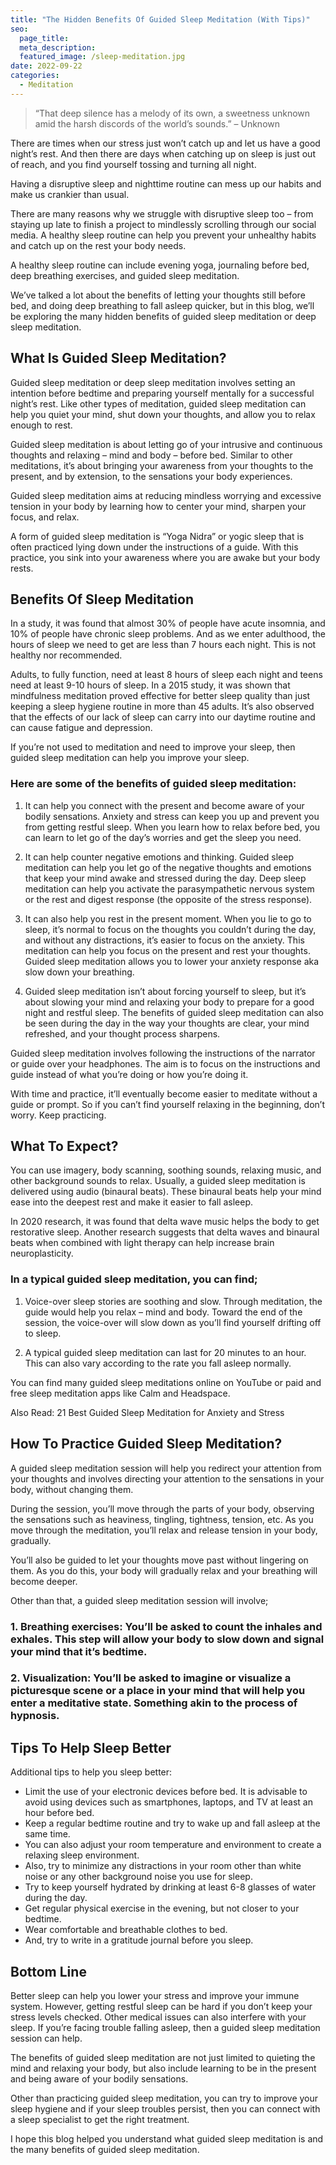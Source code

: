 ```yaml
---
title: "The Hidden Benefits Of Guided Sleep Meditation (With Tips)"
seo:
  page_title:
  meta_description:
  featured_image: /sleep-meditation.jpg
date: 2022-09-22
categories:
  - Meditation
---
```


> “That deep silence has a melody of its own, a sweetness unknown amid the harsh discords of the world’s sounds.” – Unknown

There are times when our stress just won’t catch up and let us have a good night’s rest. And then there are days when catching up on sleep is just out of reach, and you find yourself tossing and turning all night.

Having a disruptive sleep and nighttime routine can mess up our habits and make us crankier than usual.

There are many reasons why we struggle with disruptive sleep too – from staying up late to finish a project to mindlessly scrolling through our social media. A healthy sleep routine can help you prevent your unhealthy habits and catch up on the rest your body needs.

A healthy sleep routine can include evening yoga, journaling before bed, deep breathing exercises, and guided sleep meditation.

We’ve talked a lot about the benefits of letting your thoughts still before bed, and doing deep breathing to fall asleep quicker, but in this blog, we’ll be exploring the many hidden benefits of guided sleep meditation or deep sleep meditation.

## What Is Guided Sleep Meditation?

Guided sleep meditation or deep sleep meditation involves setting an intention before bedtime and preparing yourself mentally for a successful night’s rest. Like other types of meditation, guided sleep meditation can help you quiet your mind, shut down your thoughts, and allow you to relax enough to rest.

Guided sleep meditation is about letting go of your intrusive and continuous thoughts and relaxing – mind and body – before bed. Similar to other meditations, it’s about bringing your awareness from your thoughts to the present, and by extension, to the sensations your body experiences.

Guided sleep meditation aims at reducing mindless worrying and excessive tension in your body by learning how to center your mind, sharpen your focus, and relax.

A form of guided sleep meditation is “Yoga Nidra” or yogic sleep that is often practiced lying down under the instructions of a guide. With this practice, you sink into your awareness where you are awake but your body rests.

## Benefits Of Sleep Meditation

In a study, it was found that almost 30% of people have acute insomnia, and 10% of people have chronic sleep problems. And as we enter adulthood, the hours of sleep we need to get are less than 7 hours each night. This is not healthy nor recommended.

Adults, to fully function, need at least 8 hours of sleep each night and teens need at least 9-10 hours of sleep. In a 2015 study, it was shown that mindfulness meditation proved effective for better sleep quality than just keeping a sleep hygiene routine in more than 45 adults. It’s also observed that the effects of our lack of sleep can carry into our daytime routine and can cause fatigue and depression.

If you’re not used to meditation and need to improve your sleep, then guided sleep meditation can help you improve your sleep.

### Here are some of the benefits of guided sleep meditation:

1. It can help you connect with the present and become aware of your bodily sensations. Anxiety and stress can keep you up and prevent you from getting restful sleep. When you learn how to relax before bed, you can learn to let go of the day’s worries and get the sleep you need.

2. It can help counter negative emotions and thinking. Guided sleep meditation can help you let go of the negative thoughts and emotions that keep your mind awake and stressed during the day. Deep sleep meditation can help you activate the parasympathetic nervous system or the rest and digest response (the opposite of the stress response).

3. It can also help you rest in the present moment. When you lie to go to sleep, it’s normal to focus on the thoughts you couldn’t during the day, and without any distractions, it’s easier to focus on the anxiety. This meditation can help you focus on the present and rest your thoughts. Guided sleep meditation allows you to lower your anxiety response aka slow down your breathing.

4. Guided sleep meditation isn’t about forcing yourself to sleep, but it’s about slowing your mind and relaxing your body to prepare for a good night and restful sleep. The benefits of guided sleep meditation can also be seen during the day in the way your thoughts are clear, your mind refreshed, and your thought process sharpens.

Guided sleep meditation involves following the instructions of the narrator or guide over your headphones. The aim is to focus on the instructions and guide instead of what you’re doing or how you’re doing it.

With time and practice, it’ll eventually become easier to meditate without a guide or prompt. So if you can’t find yourself relaxing in the beginning, don’t worry. Keep practicing.

## What To Expect?

You can use imagery, body scanning, soothing sounds, relaxing music, and other background sounds to relax. Usually, a guided sleep meditation is delivered using audio (binaural beats). These binaural beats help your mind ease into the deepest rest and make it easier to fall asleep.

In 2020 research, it was found that delta wave music helps the body to get restorative sleep. Another research suggests that delta waves and binaural beats when combined with light therapy can help increase brain neuroplasticity.

### In a typical guided sleep meditation, you can find;

1. Voice-over sleep stories are soothing and slow. Through meditation, the guide would help you relax – mind and body. Toward the end of the session, the voice-over will slow down as you’ll find yourself drifting off to sleep.

2. A typical guided sleep meditation can last for 20 minutes to an hour. This can also vary according to the rate you fall asleep normally.

You can find many guided sleep meditations online on YouTube or paid and free sleep meditation apps like Calm and Headspace.

Also Read: 21 Best Guided Sleep Meditation for Anxiety and Stress

## How To Practice Guided Sleep Meditation?

A guided sleep meditation session will help you redirect your attention from your thoughts and involves directing your attention to the sensations in your body, without changing them.

During the session, you’ll move through the parts of your body, observing the sensations such as heaviness, tingling, tightness, tension, etc. As you move through the meditation, you’ll relax and release tension in your body, gradually.

You’ll also be guided to let your thoughts move past without lingering on them. As you do this, your body will gradually relax and your breathing will become deeper.

Other than that, a guided sleep meditation session will involve;

### 1. Breathing exercises: You’ll be asked to count the inhales and exhales. This step will allow your body to slow down and signal your mind that it’s bedtime.

### 2. Visualization: You’ll be asked to imagine or visualize a picturesque scene or a place in your mind that will help you enter a meditative state. Something akin to the process of hypnosis.

## Tips To Help Sleep Better

Additional tips to help you sleep better:

- Limit the use of your electronic devices before bed. It is advisable to avoid using devices such as smartphones, laptops, and TV at least an hour before bed.
- Keep a regular bedtime routine and try to wake up and fall asleep at the same time.
- You can also adjust your room temperature and environment to create a relaxing sleep environment.
- Also, try to minimize any distractions in your room other than white noise or any other background noise you use for sleep.
- Try to keep yourself hydrated by drinking at least 6-8 glasses of water during the day.
- Get regular physical exercise in the evening, but not closer to your bedtime.
- Wear comfortable and breathable clothes to bed.
- And, try to write in a gratitude journal before you sleep.

## Bottom Line

Better sleep can help you lower your stress and improve your immune system. However, getting restful sleep can be hard if you don’t keep your stress levels checked. Other medical issues can also interfere with your sleep. If you’re facing trouble falling asleep, then a guided sleep meditation session can help.

The benefits of guided sleep meditation are not just limited to quieting the mind and relaxing your body, but also include learning to be in the present and being aware of your bodily sensations.

Other than practicing guided sleep meditation, you can try to improve your sleep hygiene and if your sleep troubles persist, then you can connect with a sleep specialist to get the right treatment.

I hope this blog helped you understand what guided sleep meditation is and the many benefits of guided sleep meditation.
